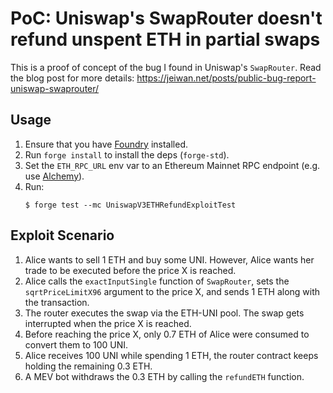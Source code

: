 # PoC: Uniswap's SwapRouter doesn't refund unspent ETH in partial swaps

This is a proof of concept of the bug I found in Uniswap's `SwapRouter`. Read the blog post for more details:
https://jeiwan.net/posts/public-bug-report-uniswap-swaprouter/

## Usage
1. Ensure that you have [Foundry](https://github.com/foundry-rs/foundry) installed.
1. Run `forge install` to install the deps (`forge-std`).
1. Set the `ETH_RPC_URL` env var to an Ethereum Mainnet RPC endpoint (e.g. use [Alchemy](https://www.alchemy.com/)).
1. Run:
    ```shell
    $ forge test --mc UniswapV3ETHRefundExploitTest
    ```

## Exploit Scenario
1. Alice wants to sell 1 ETH and buy some UNI. However, Alice wants her trade to be executed before the price X is reached.
1. Alice calls the `exactInputSingle` function of `SwapRouter`, sets the `sqrtPriceLimitX96` argument to the price X, and sends 1 ETH along with the transaction.
1. The router executes the swap via the ETH-UNI pool. The swap gets interrupted when the price X is reached.
1. Before reaching the price X, only 0.7 ETH of Alice were consumed to convert them to 100 UNI.
1. Alice receives 100 UNI while spending 1 ETH, the router contract keeps holding the remaining 0.3 ETH.
1. A MEV bot withdraws the 0.3 ETH by calling the `refundETH` function.